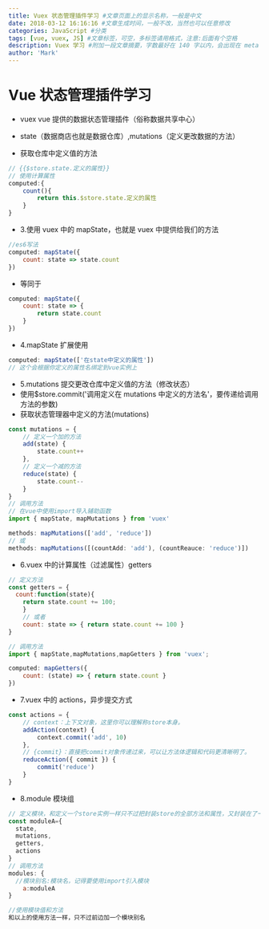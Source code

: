 ```yaml
---
title: Vuex 状态管理插件学习 #文章页面上的显示名称，一般是中文
date: 2018-03-12 16:16:16 #文章生成时间，一般不改，当然也可以任意修改
categories: JavaScript #分类
tags: [vue, vuex, JS] #文章标签，可空，多标签请用格式，注意:后面有个空格
description: Vuex 学习 #附加一段文章摘要，字数最好在 140 字以内，会出现在 meta 的 description 里面
author: 'Mark'
---
```


# Vue 状态管理插件学习

- vuex vue 提供的数据状态管理插件（俗称数据共享中心）
- state（数据商店也就是数据仓库）,mutations（定义更改数据的方法）

- 获取仓库中定义值的方法

```javascript
// {{$store.state.定义的属性}}
// 使用计算属性
computed:{
	count(){
		return this.$store.state.定义的属性
	}
}
```

- 3.使用 vuex 中的 mapState，也就是 vuex 中提供给我们的方法

```javascript
//es6写法
computed: mapState({
	count: state => state.count
})
```

- 等同于

```javascript
computed: mapState({
	count: state => {
		return state.count
	}
})
```

- 4.mapState 扩展使用

```javascript
computed: mapState(['在state中定义的属性'])
// 这个会根据你定义的属性名绑定到vue实例上
```

- 5.mutations 提交更改仓库中定义值的方法（修改状态）
- 使用$store.commit('调用定义在 mutations 中定义的方法名'，要传递给调用方法的参数)
- 获取状态管理器中定义的方法(mutations)

```javascript
const mutations = {
	// 定义一个加的方法
	add(state) {
		state.count++
	},
	// 定义一个减的方法
	reduce(state) {
		state.count--
	}
}
// 调用方法
// 在vue中使用import导入辅助函数
import { mapState, mapMutations } from 'vuex'

methods: mapMutations(['add', 'reduce'])
// 或
methods: mapMutations([(countAdd: 'add'), (countReauce: 'reduce')])
```

- 6.vuex 中的计算属性（过滤属性）getters

```javascript
// 定义方法
const getters = {
  count:function(state){
    return state.count += 100;
	}
	// 或者
	count: state => { return state.count += 100 }
}

// 调用方法
import { mapState,mapMutations,mapGetters } from 'vuex';

computed: mapGetters({
	count: (state) => { return state.count }
})
```

- 7.vuex 中的 actions，异步提交方式

```javascript
const actions = {
	// context：上下文对象，这里你可以理解称store本身。
	addAction(context) {
		context.commit('add', 10)
	},
	// {commit}：直接把commit对象传递过来，可以让方法体逻辑和代码更清晰明了。
	reduceAction({ commit }) {
		commit('reduce')
	}
}
```

- 8.module 模块组

```javascript
// 定义模块，和定义一个store实例一样只不过把封装store的全部方法和属性，又封装在了一个模块中
const moduleA={
  state,
  mutations,
  getters,
  actions
}
// 调用方法
modules: {
  //模块别名:模块名，记得要使用import引入模块
	a:moduleA
}

//使用模块值和方法
和以上的使用方法一样，只不过前边加一个模块别名
```

